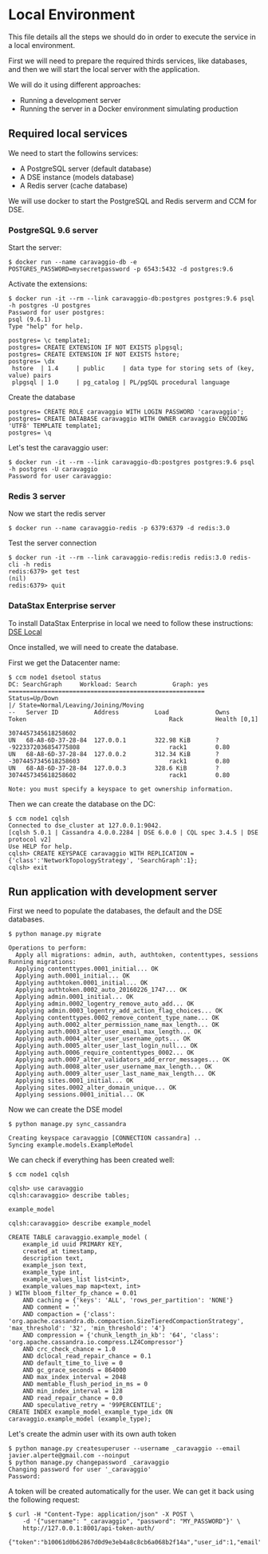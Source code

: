 # Local Environment

This file details all the steps we should do in order to execute the service in a local environment.

First we will need to prepare the required thirds services, like databases, and then we will start the local server with the application.

We will do it using different approaches:

- Running a development server
- Running the server in a Docker environment simulating production

## Required local services

We need to start the followins services:

- A PostgreSQL server (default database)
- A DSE instance (models database)
- A Redis server (cache database)

We will use docker to start the PostgreSQL and Redis serverm and CCM for DSE.

### PostgreSQL 9.6 server

Start the server:

```
$ docker run --name caravaggio-db -e POSTGRES_PASSWORD=mysecretpassword -p 6543:5432 -d postgres:9.6
``` 


Activate the extensions:

```
$ docker run -it --rm --link caravaggio-db:postgres postgres:9.6 psql -h postgres -U postgres
Password for user postgres: 
psql (9.6.1)
Type "help" for help.

postgres= \c template1;
postgres= CREATE EXTENSION IF NOT EXISTS plpgsql;
postgres= CREATE EXTENSION IF NOT EXISTS hstore;
postgres= \dx 
 hstore  | 1.4     | public     | data type for storing sets of (key, value) pairs
 plpgsql | 1.0     | pg_catalog | PL/pgSQL procedural language
```


Create the database

```
postgres= CREATE ROLE caravaggio WITH LOGIN PASSWORD 'caravaggio';
postgres= CREATE DATABASE caravaggio WITH OWNER caravaggio ENCODING 'UTF8' TEMPLATE template1;
postgres= \q 
```

Let's test the caravaggio user:

```
$ docker run -it --rm --link caravaggio-db:postgres postgres:9.6 psql -h postgres -U caravaggio
Password for user caravaggio: 
```

### Redis 3 server

Now we start the redis server

```
$ docker run --name caravaggio-redis -p 6379:6379 -d redis:3.0
```

Test the server connection

```
$ docker run -it --rm --link caravaggio-redis:redis redis:3.0 redis-cli -h redis
redis:6379> get test
(nil)
redis:6379> quit
```

### DataStax Enterprise server

To install DataStax Enterprise in local we need to follow these instructions: [DSE Local](dse_local.md)

Once installed, we will need to create the database.

First we get the Datacenter name:

```
$ ccm node1 dsetool status
DC: SearchGraph     Workload: Search          Graph: yes    
=======================================================
Status=Up/Down
|/ State=Normal/Leaving/Joining/Moving
--   Server ID          Address          Load             Owns                 Token                                        Rack         Health [0,1] 
                                                                               3074457345618258602                                                    
UN   68-A8-6D-37-28-84  127.0.0.1        322.98 KiB       ?                    -9223372036854775808                         rack1        0.80         
UN   68-A8-6D-37-28-84  127.0.0.2        312.34 KiB       ?                    -3074457345618258603                         rack1        0.80         
UN   68-A8-6D-37-28-84  127.0.0.3        328.6 KiB        ?                    3074457345618258602                          rack1        0.80         

Note: you must specify a keyspace to get ownership information.
```

Then we can create the database on the DC:

```
$ ccm node1 cqlsh
Connected to dse_cluster at 127.0.0.1:9042.
[cqlsh 5.0.1 | Cassandra 4.0.0.2284 | DSE 6.0.0 | CQL spec 3.4.5 | DSE protocol v2]
Use HELP for help.
cqlsh> CREATE KEYSPACE caravaggio WITH REPLICATION = {'class':'NetworkTopologyStrategy', 'SearchGraph':1};
cqlsh> exit
```

## Run application with development server

First we need to populate the databases, the default and the DSE databases.

```
$ python manage.py migrate

Operations to perform:
  Apply all migrations: admin, auth, authtoken, contenttypes, sessions
Running migrations:
  Applying contenttypes.0001_initial... OK
  Applying auth.0001_initial... OK
  Applying authtoken.0001_initial... OK
  Applying authtoken.0002_auto_20160226_1747... OK  
  Applying admin.0001_initial... OK
  Applying admin.0002_logentry_remove_auto_add... OK
  Applying admin.0003_logentry_add_action_flag_choices... OK
  Applying contenttypes.0002_remove_content_type_name... OK
  Applying auth.0002_alter_permission_name_max_length... OK
  Applying auth.0003_alter_user_email_max_length... OK
  Applying auth.0004_alter_user_username_opts... OK
  Applying auth.0005_alter_user_last_login_null... OK
  Applying auth.0006_require_contenttypes_0002... OK
  Applying auth.0007_alter_validators_add_error_messages... OK
  Applying auth.0008_alter_user_username_max_length... OK
  Applying auth.0009_alter_user_last_name_max_length... OK
  Applying sites.0001_initial... OK
  Applying sites.0002_alter_domain_unique... OK
  Applying sessions.0001_initial... OK
```

Now we can create the DSE model

```
$ python manage.py sync_cassandra

Creating keyspace caravaggio [CONNECTION cassandra] ..
Syncing example.models.ExampleModel
```

We can check if everything has been created well:

```
$ ccm node1 cqlsh

cqlsh> use caravaggio
cqlsh:caravaggio> describe tables;

example_model

cqlsh:caravaggio> describe example_model

CREATE TABLE caravaggio.example_model (
    example_id uuid PRIMARY KEY,
    created_at timestamp,
    description text,
    example_json text,
    example_type int,
    example_values_list list<int>,
    example_values_map map<text, int>
) WITH bloom_filter_fp_chance = 0.01
    AND caching = {'keys': 'ALL', 'rows_per_partition': 'NONE'}
    AND comment = ''
    AND compaction = {'class': 'org.apache.cassandra.db.compaction.SizeTieredCompactionStrategy', 'max_threshold': '32', 'min_threshold': '4'}
    AND compression = {'chunk_length_in_kb': '64', 'class': 'org.apache.cassandra.io.compress.LZ4Compressor'}
    AND crc_check_chance = 1.0
    AND dclocal_read_repair_chance = 0.1
    AND default_time_to_live = 0
    AND gc_grace_seconds = 864000
    AND max_index_interval = 2048
    AND memtable_flush_period_in_ms = 0
    AND min_index_interval = 128
    AND read_repair_chance = 0.0
    AND speculative_retry = '99PERCENTILE';
CREATE INDEX example_model_example_type_idx ON caravaggio.example_model (example_type);
```

Let's create the admin user with its own auth token

```
$ python manage.py createsuperuser --username _caravaggio --email javier.alperte@gmail.com --noinput
$ python manage.py changepassword _caravaggio
Changing password for user '_caravaggio'
Password: 
```

A token will be created automatically for the user. We can get it back using the following request:

```
$ curl -H "Content-Type: application/json" -X POST \
    -d '{"username": "_caravaggio", "password": "MY_PASSWORD"}' \
    http://127.0.0.1:8001/api-token-auth/
    
{"token":"b10061d0b62867d0d9e3eb4a8c8cb6a068b2f14a","user_id":1,"email":"javier.alperte@gmail.com"}    
```